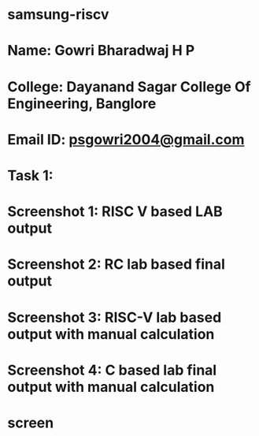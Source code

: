 # samsung-riscv
# Name: Gowri Bharadwaj H P
# College: Dayanand Sagar College Of Engineering, Banglore
# Email ID: psgowri2004@gmail.com
# Task 1:
# Screenshot 1: RISC V based LAB output
# Screenshot 2: RC lab based final output
# Screenshot 3: RISC-V lab based output with manual calculation
# Screenshot 4: C based lab final output with manual calculation
# screen